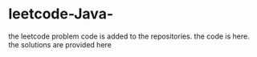 # leetcode-Java-
the leetcode problem code is added to the repositories.
the code is here.
the solutions are provided here



































































